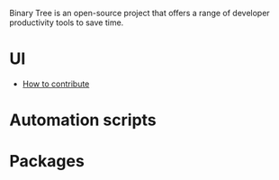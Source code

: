 Binary Tree is an open-source project that offers a range of developer productivity tools to save time.

# UI

- [How to contribute](./ui/CONTRIBUTING.md)

# Automation scripts

# Packages

